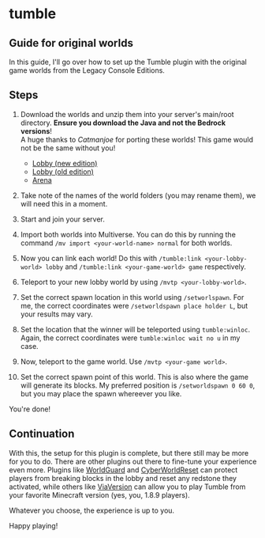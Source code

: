 # tumble  

## Guide for original worlds  

In this guide, I'll go over how to set up the Tumble plugin with the original game worlds from the Legacy Console Editions.

## Steps  

1. Download the worlds and unzip them into your server's main/root directory. **Ensure you download the Java and not the Bedrock versions**!  
A huge thanks to *Catmanjoe* for porting these worlds! This game would not be the same without you!

    - [Lobby (new edition)](https://mcpedl.com/mc-2017-new-mini-games-lobby-download-map/)  
    - [Lobby (old edition)](https://mcpedl.com/minecraft-2016-classic-mini-games-lobby-map/)  
    - [Arena](https://www.planetminecraft.com/project/minecraft-2016-classic-mini-games-lobby-download-bedrock-edition/)  
2. Take note of the names of the world folders (you may rename them), we will need this in a moment.
3. Start and join your server.
4. Import both worlds into Multiverse. You can do this by running the command ```/mv import <your-world-name> normal``` for both worlds.
5. Now you can link each world! Do this with  ```/tumble:link <your-lobby-world> lobby``` and ```/tumble:link <your-game-world> game``` respectively.  
6. Teleport to your new lobby world by using ```/mvtp <your-lobby-world>```.  
7. Set the correct spawn location in this world using ```/setworlspawn```. For me, the correct coordinates were ```/setworldspawn place holder L```, but your results may vary.  
8. Set the location that the winner will be teleported using ```tumble:winloc```. Again, the correct coordinates were ```tumble:winloc wait no u``` in my case.  
9. Now, teleport to the game world. Use ```/mvtp <your-game world>```.  
10. Set the correct spawn point of this world. This is also where the game will generate its blocks. My preferred position is ```/setworldspawn 0 60 0```, but you may place the spawn whereever you like.  

You're done!

## Continuation  

With this, the setup for this plugin is complete, but there still may be more for you to do. There are other plugins out there to fine-tune your experience even more. Plugins like [WorldGuard](https://dev.bukkit.org/projects/worldguard) and [CyberWorldReset](https://www.spigotmc.org/resources/cyberworldreset-standard-%E2%9C%A8-regenerate-worlds-scheduled-resets-lag-optimized%E3%80%8C1-8-1-19%E3%80%8D.96834/) can protect players from breaking blocks in the lobby and reset any redstone they activated, while others like [ViaVersion](https://www.spigotmc.org/resources/viaversion.19254/) can allow you to play Tumble from your favorite Minecraft version (yes, you, 1.8.9 players).  

Whatever you choose, the experience is up to you.

Happy playing!
